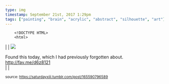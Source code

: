 ```yaml
---
type: img
timestamp: September 21st, 2017 1:29pm
tags: ["painting", "brain", "acrylic", "abstract", "silhouette", "art"]
---
```

        <!DOCTYPE HTML>
        <html>
  <head>
      <meta http-equiv="Content-Type" content="text/html; charset=utf-8"/>
      <link rel="stylesheet" type="text/css" href="../style.css"/>
  </head>
  <body>|  | <img src="https://saturdayxiii.github.io/media/165590796589.jpg"/>

Found this today, which I had previously forgotten about.
<a href="http://fav.me/d6z8121" target="_blank">http://fav.me/d6z8121</a><br/> |  |

  
<small>source: https://saturdayxiii.tumblr.com/post/165590796589</small>